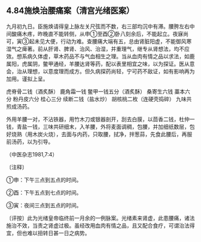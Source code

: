 ## 4.84施焕治腰痛案（清宫光绪医案）

九月初九日。臣施焕请得皇上脉左关尺弦而不数，右三部均沉中有滞。腰胯左右中间酸痛木疼，昨晚直不能转侧，从申①至酉②卧八刻余后，不能起立。夜寐尚可，寅③起未见大便，行动为难。查腰痛大端有五，总由肾脏阳虚，不能御风寒湿气之痺著。前从肝肾、脾肾、治风、治湿，并重理气，继专从肾想法，均不应效。想系病久体虚，草木药品不与气血相生之理。当从血肉有情之品以求法，如鹿属阳，虎属阴，鳖甲通经，羊腰达肾等药，配以表里相宜之味，以为探证。医从意会，治从理想，以意度理而成方。但久病探药尚轻，宁可药不敌证，如有影响再为加用。谨拟上呈。

虎脊骨二钱（酒炙酥） 鹿角霜一钱 鳖甲一钱五分（酒炙酥） 桑寄生六钱 藁本六分 粉丹皮六分 桂心三分 续断二钱（盐水炒） 胡核桃二枚（连硬壳捣碎） 九味共煎成汤药。

外用羊腰一对，不沾铁器，用竹木刀或银器剖开，刮去白膜，以茴香二钱，杜仲一钱，青盐一钱，三味共研细末，入羊腰，外将麦面调稠，包腰，并加细纸数层，包好烧熟（用木炭火烧），去面与内药，只取腰，拭净，拌葱蒜，先食此腰后，再服前汤药，以为引导。

（中医杂志1981,7:4）

〔注释〕

①申：下午三点到五点的时间。

②酉：下午五点到七点的时间。

③寅：夜间三点到五点的时间。

〔评按〕此为光绪皇帝临终前一月余的一例脉案。光绪素来肾虚，此患腰痛，诸法施治不效，当责之肾虚过极。虽经改用血肉有情之品，且又配合食疗，可谓治法得宜，但也难以扭转日甚一日之病势。
